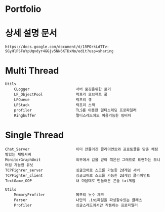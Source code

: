 # Portfolio

# 상세 설명 문서 
    https://docs.google.com/document/d/1RPOrkLdTTv-SGyHlFSFuYpUqvdyr4GGjv5NN6KTDxNo/edit?usp=sharing




# Multi Thread

    Utils
        CLogger                     서버 로깅을위한 로거
        LF_ObjectPool               락프리 오브젝트 풀
        LFQueue                     락프리 큐
        LFStack                     락프리 스택
        profiler                    TLS를 이용한 멀티스레딩 프로파일러
        Ringbuffer                  멀티스레드에도 이용가능한 링버퍼


# Single Thread

    Chat_Server                     이미 만들어진 클라이언트와 프로토콜을 맞춘 체팅방있는 체팅서버
    MonitorGraphUnit                외부에서 값을 받아 꺾은선 그래프로 표현하는 모니터링 가능한 유닛
    TCPFighrer_server               싱글코어로 스크롤 가능한 2d게임 서버
    TCPFighter_client               싱글코어로 스크롤 가능한 2d게임 클라이언트
    TextGame_OOP                    내 마음데로 만들어본 콘솔 txt게임

    Utils
        MemoryProfiler              메모리 누수 체크
        Parser                      나만의 .ini파일을 파싱할수있는 클레스
        Profiler                    싱글스레드에서만 작동하는 프로파일러